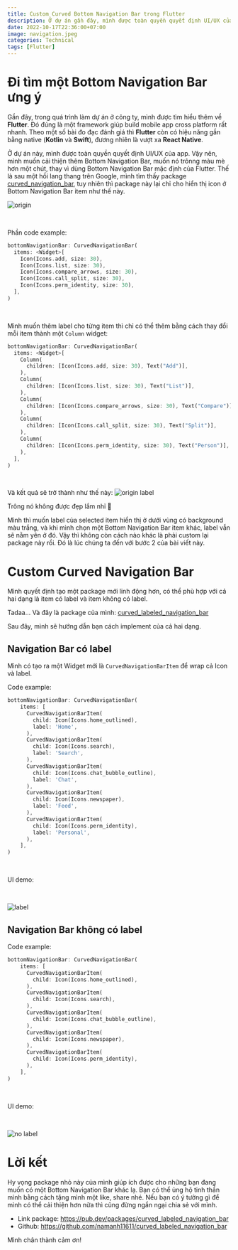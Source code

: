 ```yaml
---
title: Custom Curved Bottom Navigation Bar trong Flutter
description: Ở dự án gần đây, mình được toàn quyền quyết định UI/UX của app. Vậy nên, mình muốn cải thiện thêm Bottom Navigation Bar, muốn nó trônng màu mè hơn một chút, thay vì dùng Bottom Navigation Bar mặc định của Flutter.
date: 2022-10-17T22:36:00+07:00
image: navigation.jpeg
categories: Technical
tags: [Flutter]
---
```


# Đi tìm một Bottom Navigation Bar ưng ý
Gần đây, trong quá trình làm dự án ở công ty, mình được tìm hiểu thêm về **Flutter**. Đó đúng là một framework giúp build mobile app cross platform rất nhanh. Theo một số bài đo đạc đánh giá thì **Flutter** còn có hiệu năng gần bằng native (**Kotlin** và **Swift**), đương nhiên là vượt xa **React Native**.

Ở dự án này, mình được toàn quyền quyết định UI/UX của app. Vậy nên, mình muốn cải thiện thêm Bottom Navigation Bar, muốn nó trônng màu mè hơn một chút, thay vì dùng Bottom Navigation Bar mặc định của Flutter. Thế là sau một hồi lang thang trên Google, mình tìm thấy package [curved_navigation_bar](https://pub.dev/packages/curved_navigation_bar), tuy nhiên thì package này lại chỉ cho hiển thị icon ở Bottom Navigation Bar item như thế này.

![origin](https://images.viblo.asia/2f2337ec-a728-4e44-abda-2a02a5ef8ffa.jpg)

<br>

Phần code example:
```dart
bottomNavigationBar: CurvedNavigationBar(
  items: <Widget>[
    Icon(Icons.add, size: 30),
    Icon(Icons.list, size: 30),
    Icon(Icons.compare_arrows, size: 30),
    Icon(Icons.call_split, size: 30),
    Icon(Icons.perm_identity, size: 30),
  ],
)
```

<br>

Mình muốn thêm label cho từng item thì chỉ có thể thêm bằng cách thay đổi mỗi item thành một `Column` widget:
```dart
bottomNavigationBar: CurvedNavigationBar(
  items: <Widget>[
    Column(
      children: [Icon(Icons.add, size: 30), Text("Add")],
    ),
    Column(
      children: [Icon(Icons.list, size: 30), Text("List")],
    ),
    Column(
      children: [Icon(Icons.compare_arrows, size: 30), Text("Compare")],
    ),
    Column(
      children: [Icon(Icons.call_split, size: 30), Text("Split")],
    ),
    Column(
      children: [Icon(Icons.perm_identity, size: 30), Text("Person")],
    ),
  ],
)
 ```
 
 <br>
 
Và kết quả sẽ trở thành như thế này:
![origin label](https://images.viblo.asia/1ba2a125-2f8e-4b3d-ba6c-df47591713fa.jpg)

Trông nó không được đẹp lắm nhỉ 🤔

Mình thì muốn label của selected item hiển thị ở dưới vùng có background màu trắng, và khi mình chọn một Bottom Navigation Bar item khác, label vẫn sẽ nằm yên ở đó. Vậy thì không còn cách nào khác là phải custom lại package này rồi. Đó là lúc chúng ta đến với bước 2 của bài viết này.
# Custom Curved Navigation Bar
Mình quyết định tạo một package mới linh động hơn, có thể phù hợp với cả hai dạng là item có label và item không có label.

Tadaa... Và đây là package của mình: [curved_labeled_navigation_bar](https://pub.dev/packages/curved_labeled_navigation_bar)

Sau đây, mình sẽ hướng dẫn bạn cách implement của cả hai dạng.

## Navigation Bar có label
Mình có tạo ra một Widget mới là `CurvedNavigationBarItem` để wrap cả Icon và label.

Code example:
```dart
bottomNavigationBar: CurvedNavigationBar(
    items: [
      CurvedNavigationBarItem(
        child: Icon(Icons.home_outlined),
        label: 'Home',
      ),
      CurvedNavigationBarItem(
        child: Icon(Icons.search),
        label: 'Search',
      ),
      CurvedNavigationBarItem(
        child: Icon(Icons.chat_bubble_outline),
        label: 'Chat',
      ),
      CurvedNavigationBarItem(
        child: Icon(Icons.newspaper),
        label: 'Feed',
      ),
      CurvedNavigationBarItem(
        child: Icon(Icons.perm_identity),
        label: 'Personal',
      ),
    ],
)
```

<br>

UI demo:

<br>

![label](https://images.viblo.asia/78add20a-e7af-4927-bb7f-b900f972ad0e.jpg)

## Navigation Bar không có label
Code example:
```dart
bottomNavigationBar: CurvedNavigationBar(
    items: [
      CurvedNavigationBarItem(
        child: Icon(Icons.home_outlined),
      ),
      CurvedNavigationBarItem(
        child: Icon(Icons.search),
      ),
      CurvedNavigationBarItem(
        child: Icon(Icons.chat_bubble_outline),
      ),
      CurvedNavigationBarItem(
        child: Icon(Icons.newspaper),
      ),
      CurvedNavigationBarItem(
        child: Icon(Icons.perm_identity),
      ),
    ],
)
```

<br>

UI demo:

<br>

![no label](https://images.viblo.asia/c8e6ef01-4c97-4789-88f8-d46c4513ca94.jpg)

# Lời kết
Hy vọng package nhỏ này của mình giúp ích được cho những bạn đang muốn có một Bottom Navigation Bar khác lạ. Bạn có thể ủng hộ tinh thần mình bằng cách tặng mình một like, share nhé. Nếu bạn có ý tưởng gì để mình có thể cải thiện hơn nữa thì cũng đừng ngần ngại chia sẻ với mình.

* Link package: https://pub.dev/packages/curved_labeled_navigation_bar
* Github: https://github.com/namanh11611/curved_labeled_navigation_bar

Mình chân thành cảm ơn!
